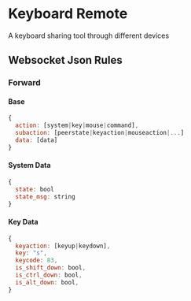 # Keyboard Remote
A keyboard sharing tool through different devices

## Websocket Json Rules
### Forward
#### Base
```javascript
{
  action: [system|key|mouse|command],
  subaction: [peerstate|keyaction|mouseaction|...]
  data: [data]
}
```
#### System Data
```javascript
{
  state: bool
  state_msg: string
}
```

#### Key Data
```javascript
{
  keyaction: [keyup|keydown],
  key: "s",
  keycode: 83,
  is_shift_down: bool,
  is_ctrl_down: bool,
  is_alt_down: bool,
}
```
